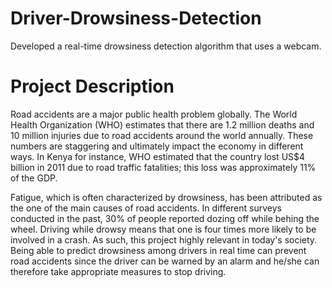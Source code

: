 # Driver-Drowsiness-Detection
Developed a real-time drowsiness detection algorithm that uses a webcam.

# Project Description
Road accidents are a major public health problem globally. 
The World Health Organization (WHO) estimates that there are 1.2 million deaths and 10 million injuries due to road accidents around the world annually. 
These numbers are staggering and ultimately impact the economy in different ways. 
In Kenya for instance, WHO estimated that the country lost US$4 billion in 2011 due to road traffic fatalities; this loss was approximately 11% of the GDP.

Fatigue, which is often characterized by drowsiness, has been attributed as the one of the main causes of road accidents. 
In different surveys conducted in the past, 30% of people reported dozing off while behing the wheel. 
Driving while drowsy means that one is four times more likely to be involved in a crash. As such, this project highly relevant in today's society. 
Being able to predict drowsiness among drivers in real time can prevent road accidents since the driver can be warned by an alarm and he/she can therefore take appropriate measures to stop driving.


